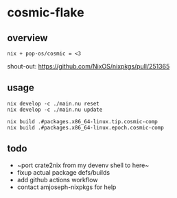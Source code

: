 # cosmic-flake

## overview

`nix + pop-os/cosmic = <3`

shout-out: https://github.com/NixOS/nixpkgs/pull/251365

## usage

```
nix develop -c ./main.nu reset
nix develop -c ./main.nu update
```

```
nix build .#packages.x86_64-linux.tip.cosmic-comp
nix build .#packages.x86_64-linux.epoch.cosmic-comp
```

## todo

- ~port crate2nix from my devenv shell to here~
- fixup actual package defs/builds
- add github actions workflow
- contact amjoseph-nixpkgs for help
